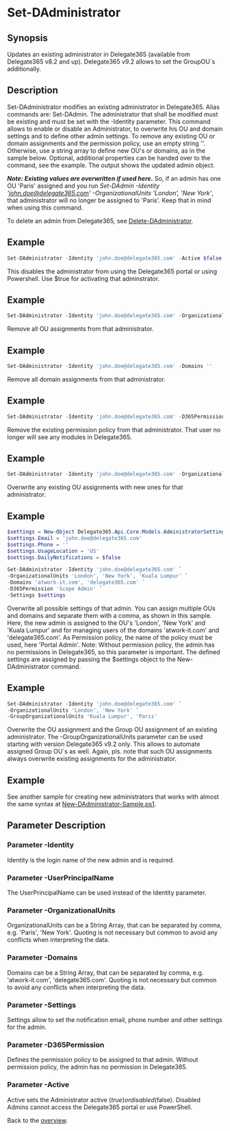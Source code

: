 # Set-DAdministrator

## Synopsis
Updates an existing administrator in Delegate365 (available from Delegate365 v8.2 and up). Delegate365 v9.2 allows to set the GroupOU´s additionally.

## Description
Set-DAdministrator modifies an existing administrator in Delegate365. Alias commands are: Set-DAdmin.
The administrator that shall be modified must be existing and must be set with the -Identity parameter.
This command allows to enable or disable an Administrator, to overwrite his OU and domain settings and to define other admin settings.
To remove any existing OU or domain assignments and the permission policy, use an empty string ''.
Otherwise, use a string array to define new OU's or domains, as in the sample below.
Optional, additional properties can be handed over to the command, see the example.
The output shows the updated admin object.

***Note: Existing values are overwritten if used here.***
So, if an admin has one OU 'Paris' assigned and you run _Set-DAdmin -Identity 'john.doe@delegate365.com' -OrganizationalUnits 'London', 'New York'_, that administrator will no longer be assigned to 'Paris'. Keep that in mind when using this command.

To delete an admin from Delegate365, see [Delete-DAdministrator](./Delete-DAdministrator.md).

## Example
```powershell
Set-DAdministrator -Identity 'john.doe@delegate365.com' -Active $false
```
This disables the administrator from using the Delegate365 portal or using Powershell. Use $true for activating that adminstrator.

## Example
```powershell
Set-DAdministrator -Identity 'john.doe@delegate365.com' -OrganizationalUnits ''
```
Remove all OU assignments from that administrator.

## Example
```powershell
Set-DAdministrator -Identity 'john.doe@delegate365.com' -Domains ''
```
Remove all domain assignments from that administrator.

## Example
```powershell
Set-DAdministrator -Identity 'john.doe@delegate365.com' -D365Permission ''
```
Remove the existing permission policy from that administrator. That user no longer will see any modules in Delegate365.

## Example
```powershell
Set-DAdministrator -Identity 'john.doe@delegate365.com' -OrganizationalUnits 'Paris', 'New York', 'Kuala Lumpur'
```
Overwrite any existing OU assignments with new ones for that administrator.

## Example
```powershell
$settings = New-Object Delegate365.Api.Core.Models.AdministratorSettings
$settings.Email = 'john.doe@delegate365.com'
$settings.Phone = ''
$settings.UsageLocation = 'US'
$settings.DailyNotifications = $false

Set-DAdministrator -Identity 'john.doe@delegate365.com' `
-OrganizationalUnits 'London', 'New York', 'Kuala Lumpur' `
-Domains 'atwork-it.com', 'delegate365.com' `
-D365Permission 'Scope Admin' `
-Settings $settings
```
Overwrite all possible settings of that admin.
You can assign multiple OUs and domains and separate them with a comma, as shown in this sample. Here, the new admin is assigned to the OU's 'London', 'New York' and 'Kuala Lumpur' and for managing users of the domains 'atwork-it.com' and 'delegate365.com'. As Permission policy, the name of the policy must be used, here 'Portal Admin'. Note: Without permission policy, the admin has no permissions in Delegate365, so this parameter is important. The defined settings are assigned by passing the $settings object to the New-DAdministrator command.

## Example
```powershell
Set-DAdministrator -Identity 'john.doe@delegate365.com' `
-OrganizationalUnits 'London', 'New York' `
-GroupOrganizationalUnits 'Kuala Lumpur', 'Paris'
```
Overwrite the OU assignment and the Group OU assignment of an existing administrator. The -GroupOrganizationalUnits parameter can be used starting with version Delegate365 v9.2 only. This allows to automate assigned Group OU´s as well. Again, pls. note that such OU assignments always overwrite existing assignments for the administrator.

## Example
See another sample for creating new administrators that works with almost the same syntax at [New-DAdministrator-Sample.ps1](./Samples/New-DAdministrator-Sample.ps1).

## Parameter Description
### Parameter -Identity
Identity is the login name of the new admin and is required.
### Parameter -UserPrincipalName
The UserPrincipalName can be used instead of the Identity parameter.
### Parameter -OrganizationalUnits
OrganizationalUnits can be a String Array, that can be separated by comma, e.g. 'Paris', 'New York'. Quoting is not necessary but common to avoid any conflicts when interpreting the data.
### Parameter -Domains
Domains can be a String Array, that can be separated by comma, e.g. 'atwork-it.com', 'delegate365.com'. Quoting is not necessary but common to avoid any conflicts when interpreting the data.
### Parameter -Settings
Settings allow to set the notification email, phone number and other settings for the admin.
### Parameter -D365Permission
Defines the permission policy to be assigned to that admin. Without permission policy, the admin has no permission in Delegate365.
### Parameter -Active
Active sets the Administrator active ($true) or disabled ($false). Disabled Admins cannot access the Delegate365 portal or use PowerShell. 

Back to the [overview](https://github.com/delegate365/PowerShell).
